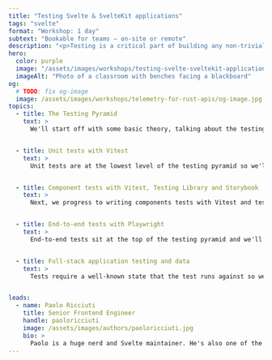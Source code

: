 ```yaml
---
title: "Testing Svelte & SvelteKit applications"
tags: "svelte"
format: "Workshop: 1 day"
subtext: "Bookable for teams – on-site or remote"
description: "<p>Testing is a critical part of building any non-trivial application – without automatic test coverage, you can't really know whether things work as expected or you're breaking things as you continue building out an application. This workshop covers both guidance on what to test and how, as well as concrete techniques for writing tests that are fast, stable, and easy to maintain.</p>"
hero:
  color: purple
  image: "/assets/images/workshops/testing-svelte-sveltekit-applications/classroom.jpg"
  imageAlt: "Photo of a classroom with benches facing a blackboard"
og:
  # TODO: fix og-image
  image: /assets/images/workshops/telemetry-for-rust-apis/og-image.jpg
topics:
  - title: The Testing Pyramid
    text: >
      We'll start off with some basic theory, talking about the testing pyramid. The testing pyramid gives guidance on what kind of test to use for testing what aspect of a system as well as how much coverage is required at what level of the pyramid.


  - title: Unit tests with Vitest
    text: >
      Unit tests are at the lowest level of the testing pyramid so we'll start with those.


  - title: Component tests with Vitest, Testing Library and Storybook
    text: >
      Next, we progress to writing components tests with Vitest and testing library. We'll look into writing functional tests for Svelte components as well as explore techniques like snapshot testing and visual testing with Storybook.


  - title: End-to-end tests with Playwright
    text: >
      End-to-end tests sit at the top of the testing pyramid and we'll end with those. We'll look into writing tests that cover the entirety of our isomorphic SvelteKit application with Playwright.


  - title: Full-stack application testing and data
    text: >
      Tests require a well-known state that the test runs against so we can make assertions on the result. That can be challenging, in particular for end-to-end tests where the state might need to exist outside of the SvelteKit application. We'll look at typical challenges as well as techniques 


leads:
  - name: Paolo Ricciuti
    title: Senior Frontend Engineer
    handle: paoloricciuti
    image: /assets/images/authors/paoloricciuti.jpg
    bio: >
      Paolo is a huge nerd and Svelte maintainer. He's also one of the creators of <a href="https://sveltelab.dev">sveltelab.dev</a> - a REPL for SvelteKit.
---
```


<!--break-->
